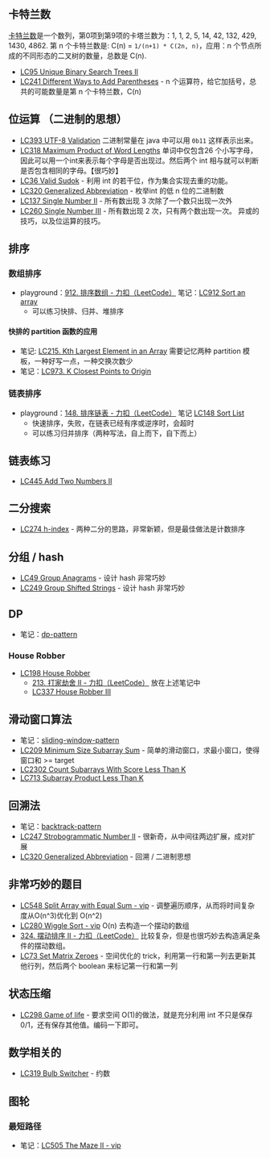 ## 卡特兰数

[卡特兰数](https://zh.wikipedia.org/zh-cn/卡塔兰数)是一个数列，第0项到第9项的卡塔兰数为：1, 1, 2, 5, 14, 42, 132, 429, 1430, 4862.
第 n 个卡特兰数是: C(n) = `1/(n+1) * C(2n, n)`，应用：n 个节点所成的不同形态的二叉树的数量，总数是 C(n).
- [LC95 Unique Binary Search Trees II](leetcode/LC95%20Unique%20Binary%20Search%20Trees%20II.md)
- [LC241 Different Ways to Add Parentheses](leetcode/LC241%20Different%20Ways%20to%20Add%20Parentheses.md)  - n 个运算符，给它加括号，总共的可能数量是第 n 个卡特兰数，C(n)

## 位运算 （二进制的思想）

- [LC393 UTF-8 Validation](leetcode/LC393%20UTF-8%20Validation.md) 二进制常量在 java 中可以用 `0b11` 这样表示出来。
- [LC318 Maximum Product of Word Lengths](leetcode/LC318%20Maximum%20Product%20of%20Word%20Lengths.md) 单词中仅包含26 个小写字母，因此可以用一个int来表示每个字母是否出现过。然后两个 int 相与就可以判断是否包含相同的字母。【很巧妙】
- [LC36 Valid Sudok](leetcode/LC36%20Valid%20Sudok.md) - 利用 int 的若干位，作为集合实现去重的功能。
- [LC320 Generalized Abbreviation](leetcode-vip/LC320%20Generalized%20Abbreviation.md) - 枚举int 的低 n 位的二进制数
- [LC137 Single Number II](leetcode/LC137%20Single%20Number%20II.md) - 所有数出现 3 次除了一个数只出现一次外
- [LC260 Single Number III](leetcode/LC260%20Single%20Number%20III.md) - 所有数出现 2 次，只有两个数出现一次。 异或的技巧，以及位运算的技巧。


## 排序

### 数组排序

- playground：[912. 排序数组 - 力扣（LeetCode）](https://leetcode.cn/problems/sort-an-array/description/) 笔记：[LC912 Sort an array](leetcode/LC912%20Sort%20an%20array.md)
	- 可以练习快排、归并、堆排序
#### 快排的 partition 函数的应用

- 笔记: [LC215. Kth Largest Element in an Array](leetcode/LC215.%20Kth%20Largest%20Element%20in%20an%20Array.md)  需要记忆两种 partition 模板，一种好写一点，一种交换次数少
- 笔记：[LC973. K Closest Points to Origin](leetcode/LC973.%20K%20Closest%20Points%20to%20Origin.md)

### 链表排序

- playground：[148. 排序链表 - 力扣（LeetCode）](https://leetcode.cn/problems/sort-list/description/) 笔记 [LC148 Sort List](leetcode/LC148%20Sort%20List.md)
	- 快速排序，失败，在链表已经有序或逆序时，会超时
	- 可以练习归并排序（两种写法，自上而下，自下而上）



## 链表练习

- [LC445 Add Two Numbers II](leetcode/LC445%20Add%20Two%20Numbers%20II.md)

## 二分搜索

- [LC274 h-index](leetcode/LC274%20h-index.md) - 两种二分的思路，非常新颖，但是最佳做法是计数排序

## 分组 / hash

- [LC49 Group Anagrams](leetcode/LC49%20Group%20Anagrams.md) - 设计 hash 非常巧妙
- [LC249 Group Shifted Strings](leetcode-vip/LC249%20Group%20Shifted%20Strings.md) - 设计 hash 非常巧妙

## DP

- 笔记：[dp-pattern](11-dp-pattern.md)
### House Robber
- [LC198 House Robber](leetcode/LC198%20House%20Robber.md)
	- [213. 打家劫舍 II - 力扣（LeetCode）](https://leetcode.cn/problems/house-robber-ii/description/) 放在上述笔记中
	- [LC337 House Robber III](leetcode/LC337%20House%20Robber%20III.md)


## 滑动窗口算法

- 笔记：[sliding-window-pattern](10-sliding-window-pattern.md)
- [LC209 Minimum Size Subarray Sum](leetcode/LC209%20Minimum%20Size%20Subarray%20Sum.md) - 简单的滑动窗口，求最小窗口，使得窗口和 >= target
- [LC2302 Count Subarrays With Score Less Than K](leetcode/LC2302%20Count%20Subarrays%20With%20Score%20Less%20Than%20K.md)
- [LC713 Subarray Product Less Than K](leetcode/LC713%20Subarray%20Product%20Less%20Than%20K.md)


## 回溯法

- 笔记：[backtrack-pattern](12-backtrack-pattern.md)
- [LC247 Strobogrammatic Number II](leetcode-vip/LC247%20Strobogrammatic%20Number%20II.md) - 很新奇，从中间往两边扩展，成对扩展
- [LC320 Generalized Abbreviation](leetcode-vip/LC320%20Generalized%20Abbreviation.md) - 回溯 / 二进制思想


## 非常巧妙的题目

- [LC548 Split Array with Equal Sum - vip](leetcode-vip/LC548%20Split%20Array%20with%20Equal%20Sum%20-%20vip.md) - 调整遍历顺序，从而将时间复杂度从O(n^3)优化到 O(n^2)
- [LC280 Wiggle Sort - vip](leetcode-vip/LC280%20Wiggle%20Sort%20-%20vip.md)  O(n) 去构造一个摆动的数组
- [324. 摆动排序 II - 力扣（LeetCode）](https://leetcode.cn/problems/wiggle-sort-ii/description/) 比较复杂，但是也很巧妙去构造满足条件的摆动数组。
- [LC73 Set Matrix Zeroes](leetcode/LC73%20Set%20Matrix%20Zeroes.md) - 空间优化的 trick，利用第一行和第一列去更新其他行列，然后两个 boolean 来标记第一行和第一列

## 状态压缩

- [LC298 Game of life](leetcode/LC298%20Game%20of%20life.md) - 要求空间 O(1)的做法，就是充分利用 int 不只是保存 0/1，还有保存其他值。编码一下即可。

## 数学相关的

- [LC319 Bulb Switcher](leetcode/LC319%20Bulb%20Switcher.md)  - 约数

## 图轮

### 最短路径

- 笔记：[LC505 The Maze II - vip](leetcode-vip/LC505%20The%20Maze%20II%20-%20vip.md)